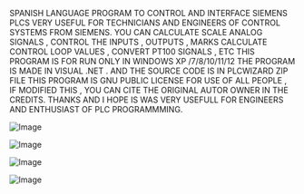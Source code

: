 SPANISH LANGUAGE PROGRAM TO CONTROL AND INTERFACE SIEMENS PLCS
VERY USEFUL FOR TECHNICIANS AND ENGINEERS OF CONTROL SYSTEMS FROM SIEMENS.
YOU CAN CALCULATE SCALE ANALOG SIGNALS , CONTROL THE INPUTS , OUTPUTS , MARKS 
CALCULATE CONTROL LOOP VALUES , CONVERT PT100 SIGNALS , ETC
THIS PROGRAM IS FOR RUN ONLY IN WINDOWS XP /7/8/10/11/12
THE PROGRAM IS MADE IN VISUAL .NET . AND THE SOURCE CODE IS IN PLCWIZARD ZIP FILE
THIS PROGRAM IS GNU PUBLIC LICENSE FOR USE OF ALL PEOPLE , IF MODIFIED THIS , YOU 
CAN CITE THE ORIGINAL AUTOR OWNER IN THE CREDITS.
THANKS AND I HOPE IS WAS VERY USEFULL FOR ENGINEERS AND ENTHUSIAST OF PLC PROGRAMMMING.

![Image](https://github.com/user-attachments/assets/c845aae0-672f-4ba9-8ed0-99b5e80e1487)

![Image](https://github.com/user-attachments/assets/75f9d597-60d7-40c7-affc-9bc6a54cbf1a)

![Image](https://github.com/user-attachments/assets/8aa7522e-f560-4bdd-85f9-307bbc924512)

![Image](https://github.com/user-attachments/assets/d030b2ef-4827-431e-a6d2-4137d06b1f6d)
